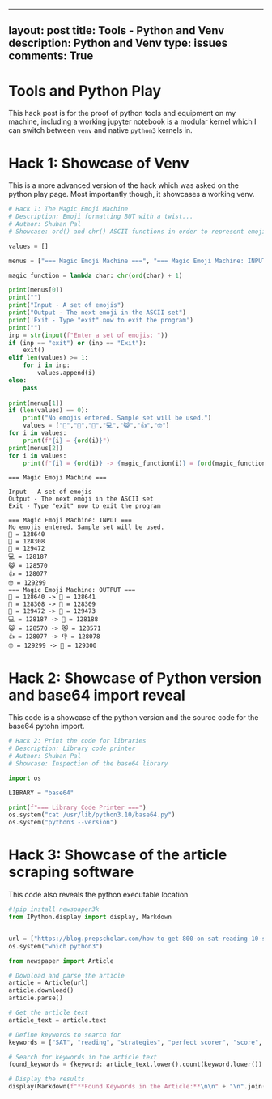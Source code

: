 
---
layout: post
title: Tools - Python and Venv
description: Python and Venv
type: issues
comments: True
---

# Tools and Python Play

This hack post is for the proof of python tools and equipment on my machine, including a working jupyter notebook is a modular kernel which I can switch between `venv` and native `python3` kernels in.

# Hack 1: Showcase of Venv

This is a more advanced version of the hack which was asked on the python play page. Most importantly though, it showcases a working venv.


```python
# Hack 1: The Magic Emoji Machine
# Description: Emoji formatting BUT with a twist...
# Author: Shuban Pal
# Showcase: ord() and chr() ASCII functions in order to represent emojis into the next emoji in their ASCII set

values = []

menus = ["=== Magic Emoji Machine ===", "=== Magic Emoji Machine: INPUT ===", "=== Magic Emoji Machine: OUTPUT ==="]

magic_function = lambda char: chr(ord(char) + 1)

print(menus[0])
print("")
print("Input - A set of emojis")
print("Output - The next emoji in the ASCII set")
print('Exit - Type "exit" now to exit the program')
print("")
inp = str(input(f"Enter a set of emojis: "))
if (inp == "exit") or (inp == "Exit"):
    exit()
elif len(values) >= 1:
    for i in inp:
        values.append(i)
else:
    pass
    
print(menus[1])
if (len(values) == 0):
    print("No emojis entered. Sample set will be used.")
    values = ["🚀","🔴","🧀","💻","😺","👍","🤓"]
for i in values:
    print(f"{i} = {ord(i)}")
print(menus[2])
for i in values:
    print(f"{i} = {ord(i)} -> {magic_function(i)} = {ord(magic_function(i))}")

```

    === Magic Emoji Machine ===
    
    Input - A set of emojis
    Output - The next emoji in the ASCII set
    Exit - Type "exit" now to exit the program
    
    === Magic Emoji Machine: INPUT ===
    No emojis entered. Sample set will be used.
    🚀 = 128640
    🔴 = 128308
    🧀 = 129472
    💻 = 128187
    😺 = 128570
    👍 = 128077
    🤓 = 129299
    === Magic Emoji Machine: OUTPUT ===
    🚀 = 128640 -> 🚁 = 128641
    🔴 = 128308 -> 🔵 = 128309
    🧀 = 129472 -> 🧁 = 129473
    💻 = 128187 -> 💼 = 128188
    😺 = 128570 -> 😻 = 128571
    👍 = 128077 -> 👎 = 128078
    🤓 = 129299 -> 🤔 = 129300


# Hack 2: Showcase of Python version and base64 import reveal

This code is a showcase of the python version and the source code for the base64 pytohn import.


```python
# Hack 2: Print the code for libraries
# Description: Library code printer
# Author: Shuban Pal
# Showcase: Inspection of the base64 library

import os

LIBRARY = "base64"

print(f"=== Library Code Printer ===")
os.system("cat /usr/lib/python3.10/base64.py")
os.system("python3 --version")
```

# Hack 3: Showcase of the article scraping software

This code also reveals the python executable location


```python
#!pip install newspaper3k
from IPython.display import display, Markdown


url = ["https://blog.prepscholar.com/how-to-get-800-on-sat-reading-10-strategies-by-a-perfect-scorer"]
os.system("which python3")

from newspaper import Article

# Download and parse the article
article = Article(url)
article.download()
article.parse()

# Get the article text
article_text = article.text

# Define keywords to search for
keywords = ["SAT", "reading", "strategies", "perfect scorer", "score", "tips"]

# Search for keywords in the article text
found_keywords = {keyword: article_text.lower().count(keyword.lower()) for keyword in keywords}

# Display the results
display(Markdown(f"**Found Keywords in the Article:**\n\n" + "\n".join([f"- **{keyword}**: {count}" for keyword, count in found_keywords.items()])))




```
